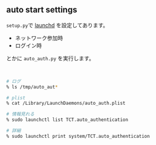 ## auto start settings

`setup.py`で [launchd](https://www.launchd.info/) を設定してあります。

- ネットワーク参加時
- ログイン時

とかに `auto_auth.py` を実行します。

<br>

```bash
# ログ
% ls /tmp/auto_aut*

# plist
% cat /Library/LaunchDaemons/auto_auth.plist

# 情報見れる
% sudo launchctl list TCT.auto_authentication 

# 詳細
% sudo launchctl print system/TCT.auto_authentication
```